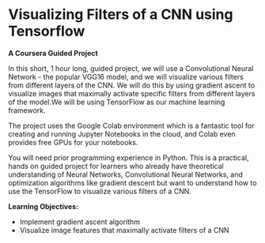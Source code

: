 # Visualizing Filters of a CNN using Tensorflow
**A Coursera Guided Project**

In this short, 1 hour long, guided project, we will use a Convolutional Neural Network - the popular VGG16 model, and we will visualize various filters from different layers of the CNN. We will do this by using gradient ascent to visualize images that maximally activate specific filters from different layers of the model.We will be using TensorFlow as our machine learning framework. 

The project uses the Google Colab environment which is a fantastic tool for creating and running Jupyter Notebooks in the cloud, and Colab even provides free GPUs for your notebooks.

You will need prior programming experience in Python. This is a practical, hands on guided project for learners who already have theoretical understanding of Neural Networks, Convolutional Neural Networks, and optimization algorithms like gradient descent but want to understand how to use the TensorFlow to visualize various filters of a CNN.

**Learning Objectives:**
- Implement gradient ascent algorithm
- Visualize image features that maximally activate filters of a CNN
